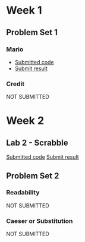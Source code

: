 # Week 1

## Problem Set 1

### Mario
- [Submitted code](https://submit.cs50.io/users/boostup/cs50/problems/2022/x/mario/more)
- [Submit result](https://submit.cs50.io/check50/271d12eacbc1d4ea793fb5c57fbb899388370fb7)

### Credit
NOT SUBMITTED

# Week 2

## Lab 2 - Scrabble
[Submitted code](https://submit.cs50.io/users/boostup/cs50/labs/2022/x/scrabble)
[Submit result](https://submit.cs50.io/check50/e8be511a5fdc86d3a739294417f3e6b094332568)

## Problem Set 2

### Readability
NOT SUBMITTED

### Caeser or Substitution
NOT SUBMITTED
